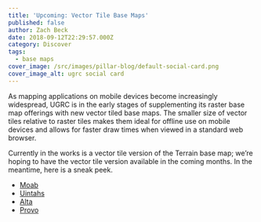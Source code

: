 ```yaml
---
title: 'Upcoming: Vector Tile Base Maps'
published: false
author: Zach Beck
date: 2018-09-12T22:29:57.000Z
category: Discover
tags:
  - base maps
cover_image: /src/images/pillar-blog/default-social-card.png
cover_image_alt: ugrc social card
---
```


As mapping applications on mobile devices become increasingly widespread, UGRC is in the early stages of supplementing its raster base map offerings with new vector tiled base maps. The smaller size of vector tiles relative to raster tiles makes them ideal for offline use on mobile devices and allows for faster draw times when viewed in a standard web browser.

Currently in the works is a vector tile version of the Terrain base map; we’re hoping to have the vector tile version available in the coming months. In the meantime, here is a sneak peek.

- [Moab](https://drive.google.com/file/d/14gLIkLU32eMvQ4c1Xqk4WifVwLvro_nG/view?usp=sharing)
- [Uintahs](https://drive.google.com/file/d/1quQEGjORMAkWZSdrkiGu_etodK_EuVtk/view?usp=sharing)
- [Alta](https://drive.google.com/file/d/1eOaAvcfwrCfERYTON98rv4dmdp5VAHXE/view?usp=sharing)
- [Provo](https://drive.google.com/file/d/1ZW6VXzOXkKHgyM6e-XZO0y0tLF5dh8Sw/view?usp=sharing)
